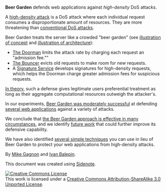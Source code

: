 **Beer Garden** defends web applications against *high-density* DoS attacks.

A [high-density attack](##highdensityattacks) is a DoS attack where each individual request consumes a disproportionate amount of resources.
They are more threatening than [conventional DoS attacks](##lowdensityattacks).

Beer Garden treats the server like a crowded "beer garden" (see [illustration of concept](##overviewfigure) and [illustration of architecture](##archfigure)):

* [The Doorman](##doorman) limits the attack rate by charging each request an "admission fee.""
* [The Bouncer](##bouncer) evicts old requests to make room for new requests.
* A [Signature Service](##sigservice) develops signatures for high-density requests, which helps the Doorman charge greater admission fees for suspicious requests.

[In theory](##intheory), such a defense gives legitimate users preferential treatment as long as their aggregate computational resources outweigh the attacker's.

In our experiments, [Beer Garden was moderately successful](##experiments) at defending [several web applications](##testapplications) against a variety of attacks.

We conclude that [the Beer Garden approach is effective in many circumstances](##conclusion), and we identify [future work](##futurework) that could further improve its defensive capability.

We have also identified [several simple techniques](##otherdefensiveideas) you can use in lieu of Beer Garden to protect your web applications from high-density attacks.

By [Mike Gagnon](mailto:mikegagnon@gmail.com) and [Ivan Balepin](mailto:ivan.balepin@gmail.com).

This document was created using [Sidenote](##sidenote).

<a rel="license" href="http://creativecommons.org/licenses/by-sa/3.0/deed.en_US"><img alt="Creative Commons License" style="border-width:0" src="http://i.creativecommons.org/l/by-sa/3.0/88x31.png" /></a><br />This work is licensed under a <a rel="license" href="http://creativecommons.org/licenses/by-sa/3.0/deed.en_US">Creative Commons Attribution-ShareAlike 3.0 Unported License</a>.